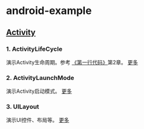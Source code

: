 # android-example

## [Activity](http://luoml.coding.me/2016/08/31/android-activity/ "Activity")
### 1. ActivityLifeCycle
演示Activity生命周期。参考
[《第一行代码》](http://blog.csdn.net/guolin_blog/article/details/26365913 "郭神's blog")第2章。
[更多](/ActivityLifeCycle/README.md)
<br>

### 2. ActivityLaunchMode
演示Activity启动模式。 [更多](/ActivityLaunchMode/README.md)
<br>

### 3. UILayout
演示UI控件、布局等。 [更多](/UILayout/README.md)
<br>